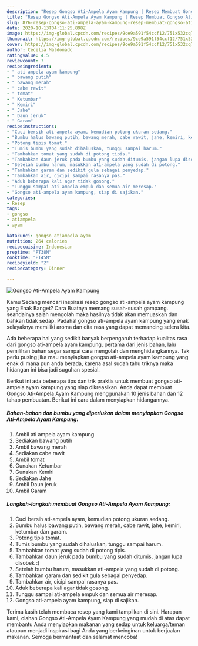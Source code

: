 ```yaml
---
description: "Resep Gongso Ati-Ampela Ayam Kampung | Resep Membuat Gongso Ati-Ampela Ayam Kampung Yang Sempurna"
title: "Resep Gongso Ati-Ampela Ayam Kampung | Resep Membuat Gongso Ati-Ampela Ayam Kampung Yang Sempurna"
slug: 876-resep-gongso-ati-ampela-ayam-kampung-resep-membuat-gongso-ati-ampela-ayam-kampung-yang-sempurna
date: 2020-10-13T04:11:25.898Z
image: https://img-global.cpcdn.com/recipes/9ce9a591f54ccf12/751x532cq70/gongso-ati-ampela-ayam-kampung-foto-resep-utama.jpg
thumbnail: https://img-global.cpcdn.com/recipes/9ce9a591f54ccf12/751x532cq70/gongso-ati-ampela-ayam-kampung-foto-resep-utama.jpg
cover: https://img-global.cpcdn.com/recipes/9ce9a591f54ccf12/751x532cq70/gongso-ati-ampela-ayam-kampung-foto-resep-utama.jpg
author: Cecelia Maldonado
ratingvalue: 4.5
reviewcount: 7
recipeingredient:
- " ati ampela ayam kampung"
- " bawang putih"
- " bawang merah"
- " cabe rawit"
- " tomat"
- " Ketumbar"
- " Kemiri"
- " Jahe"
- " Daun jeruk"
- " Garam"
recipeinstructions:
- "Cuci bersih ati-ampela ayam, kemudian potong ukuran sedang."
- "Bumbu halus bawang putih, bawang merah, cabe rawit, jahe, kemiri, ketumbar dan garam."
- "Potong tipis tomat."
- "Tumis bumbu yang sudah dihaluskan, tunggu sampai harum."
- "Tambahkan tomat yang sudah di potong tipis."
- "Tambahkan daun jeruk pada bumbu yang sudah ditumis, jangan lupa disobek :)"
- "Setelah bumbu harum, masukkan ati-ampela yang sudah di potong."
- "Tambahkan garam dan sedikit gula sebagai penyedap."
- "Tambahkan air, cicipi sampai rasanya pas."
- "Aduk beberapa kali agar tidak gosong."
- "Tunggu sampai ati-ampela empuk dan semua air meresap."
- "Gongso ati-ampela ayam kampung, siap di sajikan."
categories:
- Resep
tags:
- gongso
- atiampela
- ayam

katakunci: gongso atiampela ayam 
nutrition: 264 calories
recipecuisine: Indonesian
preptime: "PT38M"
cooktime: "PT45M"
recipeyield: "2"
recipecategory: Dinner

---
```



![Gongso Ati-Ampela Ayam Kampung](https://img-global.cpcdn.com/recipes/9ce9a591f54ccf12/751x532cq70/gongso-ati-ampela-ayam-kampung-foto-resep-utama.jpg)

Kamu Sedang mencari inspirasi resep gongso ati-ampela ayam kampung yang Enak Banget? Cara Buatnya memang susah-susah gampang. seandainya salah mengolah maka hasilnya tidak akan memuaskan dan bahkan tidak sedap. Padahal gongso ati-ampela ayam kampung yang enak selayaknya memiliki aroma dan cita rasa yang dapat memancing selera kita.



Ada beberapa hal yang sedikit banyak berpengaruh terhadap kualitas rasa dari gongso ati-ampela ayam kampung, pertama dari jenis bahan, lalu pemilihan bahan segar sampai cara mengolah dan menghidangkannya. Tak perlu pusing jika mau menyiapkan gongso ati-ampela ayam kampung yang enak di mana pun anda berada, karena asal sudah tahu triknya maka hidangan ini bisa jadi suguhan spesial.


Berikut ini ada beberapa tips dan trik praktis untuk membuat gongso ati-ampela ayam kampung yang siap dikreasikan. Anda dapat membuat Gongso Ati-Ampela Ayam Kampung menggunakan 10 jenis bahan dan 12 tahap pembuatan. Berikut ini cara dalam menyiapkan hidangannya.

<!--inarticleads1-->

##### Bahan-bahan dan bumbu yang diperlukan dalam menyiapkan Gongso Ati-Ampela Ayam Kampung:

1. Ambil  ati ampela ayam kampung
1. Sediakan  bawang putih
1. Ambil  bawang merah
1. Sediakan  cabe rawit
1. Ambil  tomat
1. Gunakan  Ketumbar
1. Gunakan  Kemiri
1. Sediakan  Jahe
1. Ambil  Daun jeruk
1. Ambil  Garam




<!--inarticleads2-->

##### Langkah-langkah membuat Gongso Ati-Ampela Ayam Kampung:

1. Cuci bersih ati-ampela ayam, kemudian potong ukuran sedang.
1. Bumbu halus bawang putih, bawang merah, cabe rawit, jahe, kemiri, ketumbar dan garam.
1. Potong tipis tomat.
1. Tumis bumbu yang sudah dihaluskan, tunggu sampai harum.
1. Tambahkan tomat yang sudah di potong tipis.
1. Tambahkan daun jeruk pada bumbu yang sudah ditumis, jangan lupa disobek :)
1. Setelah bumbu harum, masukkan ati-ampela yang sudah di potong.
1. Tambahkan garam dan sedikit gula sebagai penyedap.
1. Tambahkan air, cicipi sampai rasanya pas.
1. Aduk beberapa kali agar tidak gosong.
1. Tunggu sampai ati-ampela empuk dan semua air meresap.
1. Gongso ati-ampela ayam kampung, siap di sajikan.




Terima kasih telah membaca resep yang kami tampilkan di sini. Harapan kami, olahan Gongso Ati-Ampela Ayam Kampung yang mudah di atas dapat membantu Anda menyiapkan makanan yang sedap untuk keluarga/teman ataupun menjadi inspirasi bagi Anda yang berkeinginan untuk berjualan makanan. Semoga bermanfaat dan selamat mencoba!
